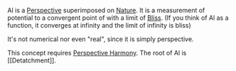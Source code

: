 Al is a [Perspective](Terms/Perspective.md) superimposed on [Nature](Terms/Nature.md). It is a measurement of potential to a convergent point of with a limit of [Bliss](Terms/Bliss.md). (If you think of Al as a function, it converges at infinity and the limit of infinity is bliss)

It's not numerical nor even "real", since it is simply perspective.

This concept requires [Perspective Harmony](Terms/Perspective%20Harmony.md).
The root of Al is [[Detatchment]].
